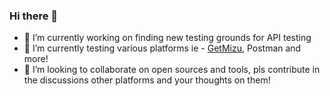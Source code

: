 ### Hi there 👋 
- 🔭 I’m currently working on finding new testing grounds for API testing
- 🌱 I’m currently testing various platforms ie - <a href="https://github.com/up9inc/mizu" rel="nofollow">GetMizu</a>, Postman and more! 
- 👯 I’m looking to collaborate on open sources and tools, pls contribute in the discussions other platforms and your thoughts on them!

<!--
**AviC75/AviC75** is a ✨ _special_ ✨ repository because its `README.md` (this file) appears on your GitHub profile.

Here are some ideas to get you started:

- 🔭 I’m currently working on finding new testing grounds for API testing
- 🌱 I’m currently learning alot about it
- 👯 I’m looking to collaborate on open sources and tools
- 🤔 I’m looking for help with ...
- 💬 Ask me about ...
- 📫 How to reach me: ...
- 😄 Pronouns: ...
- ⚡ Fun fact: ...
-->
